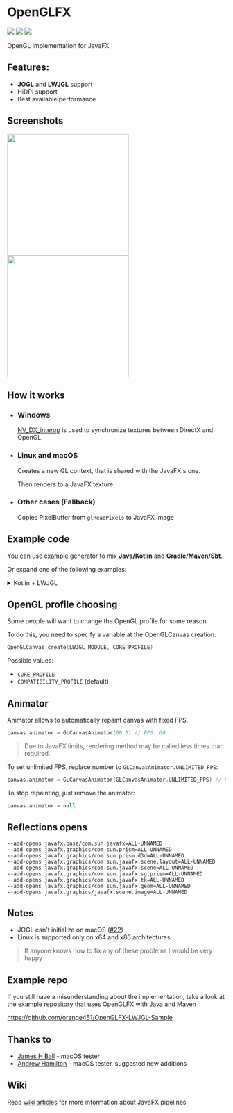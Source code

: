 # OpenGLFX
<a href="LICENSE"><img src="https://img.shields.io/github/license/husker-dev/openglfx?style=flat-square"></a>
<a href="https://jitpack.io/#husker-dev/openglfx"><img src="https://img.shields.io/jitpack/v/github/husker-dev/openglfx?style=flat-square"></a>
<a href="https://github.com/husker-dev/openglfx/releases/latest"><img src="https://img.shields.io/github/v/release/husker-dev/openglfx?style=flat-square"></a>

OpenGL implementation for JavaFX

## Features:
  - **JOGL** and **LWJGL** support
  - HiDPI support
  - Best available performance

## Screenshots

<p>
<img src="https://user-images.githubusercontent.com/31825139/129398976-f1317b23-5583-47e9-ab1c-d12eea54d4ab.gif" height="280"/>
<img src="https://user-images.githubusercontent.com/31825139/131416822-b90bb974-583c-48a2-ae47-8e0022fd5229.gif" height="280"/>
</p>

## How it works

- ### Windows
  [NV_DX_interop](https://www.khronos.org/registry/OpenGL/extensions/NV/WGL_NV_DX_interop.txt) is used to synchronize textures between DirectX and OpenGL.

- ### Linux and macOS
  Creates a new GL context, that is shared with the JavaFX's one. 

  Then renders to a JavaFX texture.

- ### Other cases (Fallback)
  Copies PixelBuffer from ```glReadPixels``` to JavaFX Image

## Example code

You can use [example generator](https://huskerdev.com/?page=tools/openglfx) to mix **Java/Kotlin** and **Gradle/Maven/Sbt**.

Or expand one of the following examples:
<details><summary>Kotlin + LWJGL</summary>
  
#### Gradle
```groovy
plugins {
    id 'org.jetbrains.kotlin.jvm'
}
  
repositories {
    mavenCentral()
    maven { url 'https://jitpack.io' }
}

dependencies {
    def lwjglNatives = "win"
    def jfxNatives = "win"
  
    // Kotlin lib
    implementation "org.jetbrains.kotlin:kotlin-stdlib"
  
    // OpenGLFX
    implementation 'com.github.husker-dev.openglfx:core:3.0.2'
    implementation 'com.github.husker-dev.openglfx:lwjgl:3.0.2'

    // LWJGL
    implementation platform("org.lwjgl:lwjgl-bom:3.3.0")
    implementation "org.lwjgl:lwjgl"
    implementation "org.lwjgl:lwjgl-opengl"
  
    runtimeOnly "org.lwjgl:lwjgl::$lwjglNatives"
    runtimeOnly "org.lwjgl:lwjgl-opengl::$lwjglNatives"

    // JavaFX
    compileOnly "org.openjfx:javafx-base:18.0.1:$jfxNatives"
    compileOnly "org.openjfx:javafx-controls:18.0.1:$jfxNatives"
    compileOnly "org.openjfx:javafx-graphics:18.0.1:$jfxNatives"
}
```

#### Kotlin
```kotlin
import com.huskerdev.openglfx.GLCanvasAnimator
import com.huskerdev.openglfx.OpenGLCanvas
import com.huskerdev.openglfx.OpenGLCanvas.Companion.CORE_PROFILE
import com.huskerdev.openglfx.lwjgl.LWJGLExecutor.Companion.LWJGL_MODULE
import javafx.application.Application
import javafx.scene.Scene
import javafx.scene.control.SplitPane
import javafx.scene.layout.Region
import javafx.stage.Stage
import org.lwjgl.opengl.GL30.*
import kotlin.math.absoluteValue
import kotlin.math.sin

fun main() {
    System.setProperty("prism.vsync", "false")
    Application.launch(ExampleApp::class.java)
}

class ExampleApp: Application(){
  
    var animation = 0.0

    override fun start(stage: Stage?) {
        stage!!.title = "Kotlin \"LWJGL\" example"
        stage.width = 400.0
        stage.height = 400.0

        stage.scene = Scene(createGLCanvas()))
        stage.show()
    }

    private fun createGLCanvas(): Region {
        val canvas = OpenGLCanvas.create(LWJGL_MODULE, CORE_PROFILE)
        canvas.animator = GLCanvasAnimator(60.0)

        canvas.addOnRenderEvent {
            val alpha = sin(System.nanoTime().toDouble() / 1000000000.0).toFloat().absoluteValue
  
            glClearColor(alpha, 1 - alpha, 1 - alpha, 1f)
            glClear(GL_COLOR_BUFFER_BIT or GL_DEPTH_BUFFER_BIT)
        }

        return canvas
    }
}
```
  
</details>
  
## OpenGL profile choosing
Some people will want to change the OpenGL profile for some reason.

To do this, you need to specify a variable at the OpenGLCanvas creation:
```kotlin
OpenGLCanvas.create(LWJGL_MODULE, CORE_PROFILE)
```

Possible values:
- ```CORE_PROFILE```
- ```COMPATIBILITY_PROFILE``` (default)

## Animator

Animator allows to automatically repaint canvas with fixed FPS.

```kotlin
canvas.animator = GLCanvasAnimator(60.0) // FPS: 60
```
> Due to JavaFX limits, rendering method may be called less times than required. 
> 

To set unlimited FPS, replace number to ```GLCanvasAnimator.UNLIMITED_FPS```:
```kotlin
canvas.animator = GLCanvasAnimator(GLCanvasAnimator.UNLIMITED_FPS) // FPS: Unlimited
```

To stop repainting, just remove the animator:
```kotlin
canvas.animator = null
```

## Reflections opens
```
--add-opens javafx.base/com.sun.javafx=ALL-UNNAMED
--add-opens javafx.graphics/com.sun.prism=ALL-UNNAMED
--add-opens javafx.graphics/com.sun.prism.d3d=ALL-UNNAMED
--add-opens javafx.graphics/com.sun.javafx.scene.layout=ALL-UNNAMED
--add-opens javafx.graphics/com.sun.javafx.scene=ALL-UNNAMED
--add-opens javafx.graphics/com.sun.javafx.sg.prism=ALL-UNNAMED
--add-opens javafx.graphics/com.sun.javafx.tk=ALL-UNNAMED
--add-opens javafx.graphics/com.sun.javafx.geom=ALL-UNNAMED
--add-opens javafx.graphics/javafx.scene.image=ALL-UNNAMED
```

## Notes
- JOGL can't initialize on macOS ([#22](https://github.com/husker-dev/openglfx/issues/22))
- Linux is supported only on x64 and x86 architectures
> If anyone knows how to fix any of these problems I would be very happy


## Example repo
If you still have a misunderstanding about the implementation, take a look at the example repository that uses OpenGLFX with Java and Maven 

https://github.com/orange451/OpenGLFX-LWJGL-Sample


## Thanks to

- [James H Ball](https://github.com/jameshball) - macOS tester
- [Andrew Hamilton](https://github.com/orange451) - macOS tester, suggested new additions

## Wiki
  Read [wiki articles](https://github.com/husker-dev/openglfx/wiki) for more information about JavaFX pipelines
